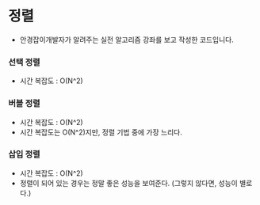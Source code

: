 # 정렬

- 안경잡이개발자가 알려주는 실전 알고리즘 강좌를 보고 작성한 코드입니다.

### 선택 정렬
- 시간 복잡도 : O(N^2)

### 버블 정렬
- 시간 복잡도 : O(N^2)
- 시간 복잡도는 O(N^2)지만, 정렬 기법 중에 가장 느리다.

### 삽입 정렬
- 시간 복잡도 : O(N^2)
- 정렬이 되어 있는 경우는 정말 좋은 성능을 보여준다. (그렇지 않다면, 성능이 별로다.)
